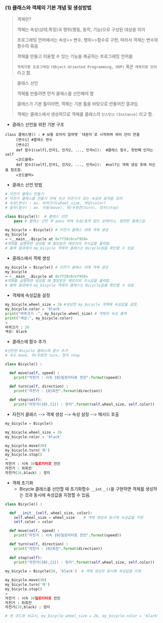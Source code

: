 ### (1) 클래스와 객체의 기본 개념 및 생성방법 



> 객체란?
>
> 객체는 속성(상태,특징)과 행위(행동, 동작, 기능)으로 구성된 대상을 의미
>
> 프로그래밍 언어에서는 속성=> 변수, 행위=>함수로 구현, 따라서 객체는 변수와 함수의 묶음
>
> 객체를 만들고 이용할 수 있는 기능을 제공하는 프로그래밍 언어를 
>
> `객체지향 프로그래밍` `(Object-Oriented Programming, OOP)` 혹은 `객체지향 언어`라고 함. 

> 클래스 선언
>
> 객체를 만들려면 먼저 클래스를 선언해야 함 
>
> 클래스가 기본 틀이라면, 객체는 기본 틀을 바탕으로 만들어진 결과임. 
>
> 객체는 클래스에서 생성하므로 객체를 클래스의 `인스턴스` `(Instance)` 라고 함. 

- 클래스 선언을 위한 기본 구조 

```
class 클래스명() : # 보통 로마자 알파벳 `대문자`로 시작하며 여러 단어 연결 
     [변수1] #클래스 변수
     [변수2]
     def 함수1(self[,인자1, 인자2, ..., 인자n]):  #클래스 함수, 첫번째 인자는 self
     <코드블록>
     def 함수2(self[,인자1, 인자2, ..., 인자n]):  #self는 객체 생성 후에 자신을 참조함. 
     <코드블럭>
```

- 클래스 선언 방법

```python
# 자전거 클래스 만들기
# 자전거 클래스를 만들기 전에 우선 자전거가 갖는 속성과 동작을 정의
# 속성(변수) : ex. 바퀴크기(wheel_size, 색상(color)
# 동작(함수) : ex. 이동(move), 좌/우회전(turn), 정지(stop)

class Bicycle():  # 클래스 선언
	pass # 클래스 선언 후 pass 외에 속성/동작 없는 상태이나, 엄연한 클래스임.
	
my_bicycle = Bicycle() # 자전거 클래스 내에 객체 생성 
my_bicycle
→ <__main__.Bicycle at 0x7f39c0cef950>  
#객체를 실행하면 생성할 때 할당받은 메모리의 주소값을 출력함.
# 출력 결과에서 my_bicycle 객체의 클래스는 Bicycle임을 확인할 수 있음 
```

- 클래스에서 객체 생성

```python
my_bicycle = Bicycle() # 자전거 클래스 내에 객체 생성 
my_bicycle
→ <__main__.Bicycle at 0x7f39c0cef950>  
#객체를 실행하면 생성할 때 할당받은 메모리의 주소값을 출력함.
# 출력 결과에서 my_bicycle 객체의 클래스는 Bicycle임을 확인할 수 있음 
```

- 객체에 속성값을 설정

```python
my_bicycle.wheel_size = 26 #생성한 my_bicycle 객체에 속성값을 설정.
my_bicycle.color = 'black'
print("바퀴크기 :", my_bicycle.wheel_size) # 객체의 속성 출력
print("색상:", my_bicycle.color)
→
바퀴크기 : 26
색상: black
```

- 클래스에 함수 추가 

```python
#선언한 Bicycle 클래스에 함수 추가 
# 속도 move, 좌/우회전 turn, 정지 stop

class Bicycle() : 

  def move(self, speed) : 
    print("자전거 : 시속 {0}킬로미터로 전진".format(speed))

  def turn(self, direction) : 
    print("자전거 : {0}회전".format(direction))
  
  def stop(self):
    print("자전거({0},{1}) : 정지".format(self.wheel_size, self.color))
```

- 자전거 클래스 --> 객체 생성 --> 속성 설정 --> 메서드 호출

```python
my_bicycle = Bicycle() 

my_bicycle.wheel_size = 26
my_bicycle.color = 'black'

my_bicycle.move(30)
my_bicycle.turn('좌')
my_bicycle.stop()
→
자전거 : 시속 30킬로미터로 전진
자전거 : 좌회전
자전거(26,black) : 정지
```

- 객체 초기화 
  - Bicycle 클래스를 선언할 때 초기화함수 `__int__()`을 구현하면
    객체를 생성하는 것과 동시에 속성값을 지정할 수 있음.

```python
class Bicycle() : 

  def __init__(self, wheel_size, color):
    self.wheel_size = wheel_size    # 객체 생성과 동시에 속성값을 지정 
    self.color = color

  def move(self, speed) : 
    print("자전거 : 시속 {0}킬로미터로 전진".format(speed))

  def turn(self, direction) : 
    print("자전거 : {0}회전".format(direction))
  
  def stop(self):
    print("자전거({0},{1}) : 정지".format(self.wheel_size, self.color))
    
my_bicycle = Bicycle(26, 'black')  # 객체 생성과 동시에 속성값을 지정 

my_bicycle.move(30)
my_bicycle.turn('좌')
my_bicycle.stop()
→
자전거 : 시속 30킬로미터로 전진
자전거 : 좌회전
자전거(26,black) : 정지

# 위 코드와 비교시, my_bicycle.wheel_size = 26, my_bicycle.color = 'black' 필요없음.
```

